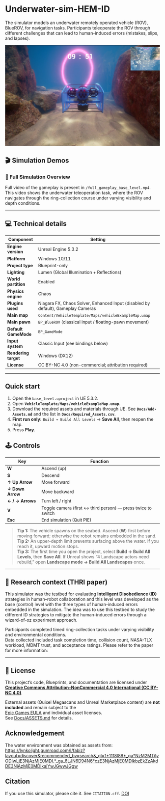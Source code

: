 # Underwater-sim-HEM-ID
The simulator models an underwater remotely operated vehicle (ROV), BlueROV, for navigation tasks.   Participants teleoperate the ROV through different challenges that can lead to human-induced errors (mistakes, slips, and lapses).

![Demo preview](./thumbnail.png)

## 🎬 Simulation Demos

### 🐠 Full Simulation Overview

Full video of the gameplay is present in `/full_gameplay_base_level.mp4`. This video shows the underwater teleoperation task, where the ROV navigates through the ring-collection course under varying visibility and depth conditions.

---

## 💻 Technical details

| Component | Setting |
|------------|----------|
| **Engine version** | Unreal Engine 5.3.2 |
| **Platform** | Windows 10/11 |
| **Project type** | Blueprint-only |
| **Lighting** | Lumen (Global Illumination + Reflections) |
| **World partition** | Enabled |
| **Physics engine** | Chaos |
| **Plugins used** | Niagara FX, Chaos Solver, Enhanced Input (disabled by default), Gameplay Cameras |
| **Main map** | `Content/VehicleTemplate/Maps/vehicleExampleMap.umap` |
| **Main pawn** | `BP_BlueROV` (classical input / floating-pawn movement) |
| **Default GameMode** | `BP_GameMode` |
| **Input system** | Classic Input (see bindings below) |
| **Rendering target** | Windows (DX12) |
| **License** | CC BY-NC 4.0 (non-commercial; attribution required) |

---

## Quick start
1. Open the `base_level.uproject` in UE 5.3.2.
2. Open **`VehicleTemplate/Maps/vehicleExampleMap.umap`**.
3. Download the required assets and materials through UE. See **`Docs/Add-Assets.md`** and the list in **`Docs/Required_Assets.csv`**.
4. **First run only:** `Build → Build All Levels` → **Save All**, then reopen the map.
5. Press **Play**.


## 🕹️ Controls

| Key | Function |
|-----|-----------|
| **W** | Ascend (up) |
| **S** | Descend |
| **↑ Up Arrow** | Move forward |
| **↓ Down Arrow** | Move backward |
| **← / → Arrows** | Turn left / right |
| **V** | Toggle camera (first ↔ third person) — press twice to switch |
| **Esc** | End simulation (Quit PIE) |

> **Tip 1:** The vehicle spawns on the seabed. Ascend (**W**) first before moving forward; otherwise the robot remains embedded in the sand.  
> **Tip 2:** An upper-depth limit prevents surfacing above the water. If you reach it, upward motion stops.  
> **Tip 3:** The first time you open the project, select **Build → Build All Levels**, then **Save All**. If Unreal shows “4 Landscape actors need rebuild,” open **Landscape mode → Build All Landscapes** once.

---

## 🧠 Research context (THRI paper)

This simulator was the testbed for evaluating **Intelligent Disobedience (ID)** strategies in human–robot collaboration and this level was developed as the base (control) level with the three types of human-induced errors embedded in the simulation. The idea was to use this testbed to study the different ID strategies to mitigate the human-induced errors through a wizard-of-oz experiment approach.

Participants completed timed ring-collection tasks under varying visibility and environmental conditions.  
Data collected included task completion time, collision count, NASA-TLX workload, MDMT trust, and acceptance ratings. Please refer to the paper for more information: 

---

## 🪪 License

This project’s code, Blueprints, and documentation are licensed under  
**[Creative Commons Attribution–NonCommercial 4.0 International (CC BY-NC 4.0)](https://creativecommons.org/licenses/by-nc/4.0/)**.

External assets (Quixel Megascans and Unreal Marketplace content) are **not included** and remain subject to the  
[Epic Games EULA](https://www.epicgames.com/site/en-US/eula) and individual asset licenses.  
See [Docs/ASSETS.md](Docs/ASSETS.md) for details.

## Acknowledgement

The water environment was obtained as assets from: https://lynkolight.gumroad.com/l/fabiz?layout=discover&recommended_by=search&_gl=1*1118l88*_ga*NzM2MTAyODIwLjE3NjAzMjE0MDI.*_ga_6LJN6D94N6*czE3NjAzMjE0MDIkbzEkZzAkdDE3NjAzMjE0MDIkajYwJGwwJGgw


## Citation
If you use this simulator, please cite it. See `CITATION.cff`.
[DOI](https://doi.org/10.5281/zenodo.17336426)

